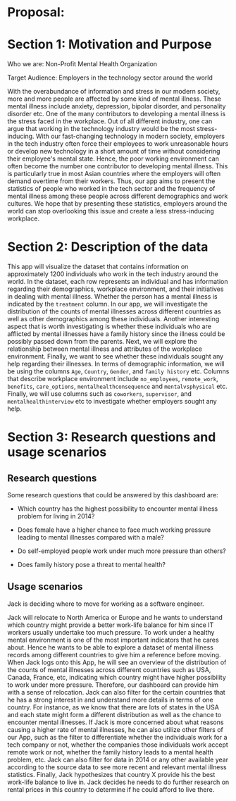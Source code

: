 Proposal: 
================

# Section 1: Motivation and Purpose
Who we are: Non-Profit Mental Health Organization

Target Audience: Employers in the technology sector around the world

With the overabundance of information and stress in our modern society, more and more people are affected by some kind of mental illness. These mental illness include anxiety, depression, bipolar disorder, and personality disorder etc. One of the many contributors to developing a mental illness is the stress faced in the workplace. Out of all different industry, one can argue that working in the technology industry would be the most stress-inducing. With our fast-changing technology in modern society, employers in the tech industry often force their employees to work unreasonable hours or develop new technology in a short amount of time without considering their employee's mental state. Hence, the poor working environment can often become the number one contributor to developing mental illness. This is particularly true in most Asian countries where the employers will often demand overtime from their workers. Thus, our app aims to present the statistics of people who worked in the tech sector and the frequency of mental illness among these people across different demographics and work cultures. We hope that by presenting these statistics, employers around the world can stop overlooking this issue and create a less stress-inducing workplace.




# Section 2: Description of the data

This app will visualize the dataset that contains information on approximately 1200 individuals who work in the tech industry around the world. In the dataset, each row represents an individual and has information regarding their demographics, workplace environment, and their initiatives in dealing with mental illness. Whether the person has a mental illness is indicated by the `treatment` column. In our app, we will investigate the distribution of the counts of mental illnesses across different countries as well as other demographics among these individuals. Another interesting aspect that is worth investigating is whether these individuals who are afflicted by mental illnesses have a family history since the illness could be possibly passed down from the parents. Next, we will explore the relationship between mental illness and attributes of the workplace environment. Finally, we want to see whether these individuals sought any help regarding their illnesses. In terms of demographic information, we will be using the columns `Age`, `Country`, `Gender`, and `family history` etc. Columns that describe workplace environment include `no_employees`, `remote_work`, `benefits`, `care_options`, `mentalhealthconsequence` and `mentalvsphysical` etc. Finally, we will use columns such as `coworkers`, `supervisor`, and `mentalhealthinterview` etc to investigate whether employers sought any help.

# Section 3: Research questions and usage scenarios

## Research questions

Some research questions that could be answered by this dashboard are:

- Which country has the highest possibility to encounter mental illness problem for living in 2014?

- Does female have a higher chance to face much working pressure leading to mental illnesses compared with a male?

- Do self-employed people work under much more pressure than others? 

- Does family history pose a threat to mental health?

## Usage scenarios 

Jack is deciding where to move for working as a software engineer.

Jack will relocate to North America or Europe and he wants to understand which country might provide a better work-life balance for him since IT workers usually undertake too much pressure. To work under a healthy mental environment is one of the most important indicators that he cares about. Hence he wants to be able to explore a dataset of mental illness records among different countries to give him a reference before moving. When Jack logs onto this App, he will see an overview of the distribution of the counts of mental illnesses across different countries such as USA, Canada, France, etc, indicating which country might have higher possibility to work under more pressure. Therefore, our dashboard can provide him with a sense of relocation. Jack can also filter for the certain countries that he has a strong interest in and understand more details in terms of one country. For instance, as we know that there are lots of states in the USA and each state might form a different distribution as well as the chance to encounter mental illnesses. If Jack is more concerned about what reasons causing a higher rate of mental illnesses, he can also utilize other filters of our App, such as the filter to differentiate whether the individuals work for a tech company or not, whether the companies those individuals work accept remote work or not, whether the family history leads to a mental health problem, etc. Jack can also filter for data in 2014 or any other available year according to the source data to see more recent and relevant mental illness statistics. Finally, Jack hypothesizes that country X provide his the best work-life balance to live in. Jack decides he needs to do further research on rental prices in this country to determine if he could afford to live there.